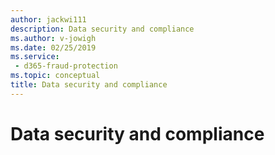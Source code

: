 ```yaml
---
author: jackwi111
description: Data security and compliance
ms.author: v-jowigh
ms.date: 02/25/2019
ms.service:
 - d365-fraud-protection
ms.topic: conceptual
title: Data security and compliance
---
```



# Data security and compliance
